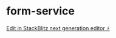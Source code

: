 # form-service

[Edit in StackBlitz next generation editor ⚡️](https://stackblitz.com/~/github.com/kailunh/form-service)